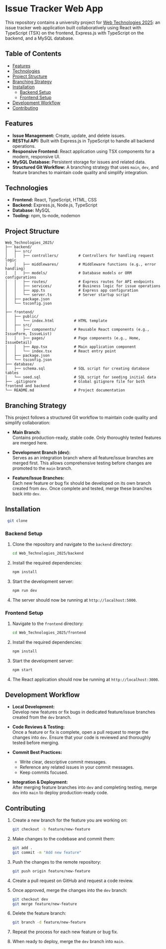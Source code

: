 # Issue Tracker Web App

This repository contains a university project
for [Web Technologies 2025](https://github.com/kiko1134/Web_Technologies_2025): an issue tracker web application built
collaboratively using React with TypeScript (TSX) on the frontend, Express.js with TypeScript on the backend, and a
MySQL database.

## Table of Contents

- [Features](#features)
- [Technologies](#technologies)
- [Project Structure](#project-structure)
- [Branching Strategy](#branching-strategy)
- [Installation](#installation)
    - [Backend Setup](#backend-setup)
    - [Frontend Setup](#frontend-setup)
- [Development Workflow](#development-workflow)
- [Contributing](#contributing)

## Features

- **Issue Management:** Create, update, and delete issues.
- **RESTful API:** Built with Express.js in TypeScript to handle all backend operations.
- **Responsive Frontend:** React application using TSX components for a modern, responsive UI.
- **MySQL Database:** Persistent storage for issues and related data.
- **Structured Git Workflow:** A branching strategy that uses `main`, `dev`, and feature branches to maintain code
  quality and simplify integration.

## Technologies

- **Frontend:** React, TypeScript, HTML, CSS
- **Backend:** Express.js, Node.js, TypeScript
- **Database:** MySQL
- **Tooling:** npm, ts-node, nodemon

## Project Structure

```plaintext
Web_Technologies_2025/
├── backend/
│   ├── src/
│   │   ├── controllers/         # Controllers for handling request logic
│   │   ├── middlewares/         # Middleware functions (e.g., error handling)
│   │   ├── models/              # Database models or ORM configurations
│   │   ├── routes/              # Express routes for API endpoints
│   │   ├── services/            # Business logic for issue operations
│   │   ├── app.ts               # Express app configuration
│   │   └── server.ts            # Server startup script
│   ├── package.json
│   └── tsconfig.json
│
├── frontend/
│   ├── public/
│   │   └── index.html         # HTML template
│   ├── src/
│   │   ├── components/        # Reusable React components (e.g., IssueForm, IssueList)
│   │   ├── pages/             # Page components (e.g., Home, IssueDetail)
│   │   ├── App.tsx            # Main application component
│   │   └── index.tsx          # React entry point
│   ├── package.json
│   └── tsconfig.json
├── database/
│   ├── schema.sql             # SQL script for creating database tables
│   └── seed.sql               # SQL script for seeding initial data
├── .gitignore                 # Global gitignore file for both frontend and backend
└── README.md                  # Project documentation

```

## Branching Strategy

This project follows a structured Git workflow to maintain code quality and simplify collaboration:

- **Main Branch:**\
  Contains production-ready, stable code. Only thoroughly tested features are merged here.

- **Development Branch (dev):**\
  Serves as an integration branch where all feature/issue branches are merged first. This allows comprehensive testing
  before changes are promoted to the `main` branch.

- **Feature/Issue Branches:**\
  Each new feature or bug fix should be developed on its own branch created from `dev`. Once complete and tested, merge
  these branches back into `dev`.

## Installation

``` bash
 git clone
 ```

### Backend Setup

1. Clone the repository and navigate to the `backend` directory:

    ```bash
    cd Web_Technologies_2025/backend
    ```

2. Install the required dependencies:

    ```bash
    npm install
    ```

3. Start the development server:

    ```bash
    npm run dev
    ```

4. The server should now be running at `http://localhost:5000`.

### Frontend Setup

1. Navigate to the `frontend` directory:

    ```bash
    cd Web_Technologies_2025/frontend
    ```

2. Install the required dependencies:

    ```bash
    npm install
    ```

3. Start the development server:

    ```bash
    npm start
    ```

4. The React application should now be running at `http://localhost:3000`.

## Development Workflow

- **Local Development:**\
  Develop new features or fix bugs in dedicated feature/issue branches created from the `dev` branch.

- **Code Reviews & Testing:**\
  Once a feature or fix is complete, open a pull request to merge the changes into `dev`. Ensure that your code is
  reviewed and thoroughly tested before merging.

- **Commit Best Practices:**

    - Write clear, descriptive commit messages.
    - Reference any related issues in your commit messages.
    - Keep commits focused.
- **Integration & Deployment:**\
  After merging feature branches into `dev` and completing testing, merge `dev` into `main` to deploy production-ready
  code.

## Contributing

1. Create a new branch for the feature you are working on:

    ```bash
    git checkout -b feature/new-feature
    ```

2. Make changes to the codebase and commit them:

    ```bash
    git add .
    git commit -m "Add new feature"
    ```

3. Push the changes to the remote repository:

    ```bash
    git push origin feature/new-feature
    ```

4. Create a pull request on GitHub and request a code review.

5. Once approved, merge the changes into the `dev` branch:

    ```bash
    git checkout dev
    git merge feature/new-feature
    ```

6. Delete the feature branch:

    ```bash
    git branch -d feature/new-feature
    ```

7. Repeat the process for each new feature or bug fix.
8. When ready to deploy, merge the `dev` branch into `main`.


